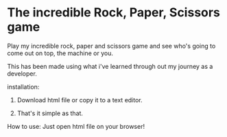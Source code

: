 # The incredible Rock, Paper, Scissors game

Play my incredible rock, paper and scissors game and see who's going to come out on top, the machine or you.

This has been made using what i've learned through out my journey as a developer.

installation: 
1. Download html file or copy it to a text editor.

2. That's it simple as that.

How to use: Just open html file on your browser!
